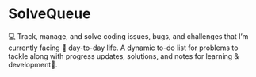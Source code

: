 # SolveQueue
💻 Track, manage, and solve coding issues, bugs, and challenges that I’m currently facing 🚀 day-to-day life. A dynamic to-do list for problems to tackle along with progress updates, solutions, and notes for learning & development🎯.
